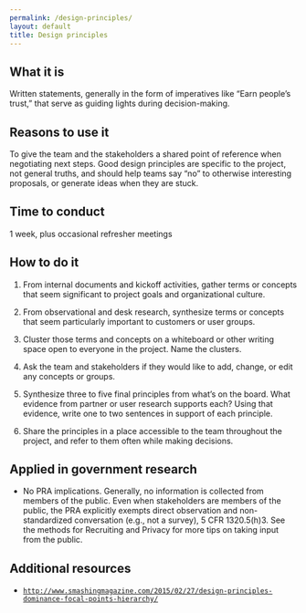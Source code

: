 ```yaml
---
permalink: /design-principles/
layout: default
title: Design principles
---
```


## What it is

Written statements, generally in the form of imperatives like “Earn people’s trust,” that serve as guiding lights during decision-making.

## Reasons to use it

To give the team and the stakeholders a shared point of reference when negotiating next steps. Good design principles are specific to the project, not general truths, and should help teams say “no” to otherwise interesting proposals, or generate ideas when they are stuck.

## Time to conduct

1 week, plus occasional refresher meetings

## How to do it

1. From internal documents and kickoff activities, gather terms or concepts that seem significant to project goals and organizational culture.

2. From observational and desk research, synthesize terms or concepts that seem particularly important to customers or user groups.

3. Cluster those terms and concepts on a whiteboard or other writing space open to everyone in the project. Name the clusters.

4. Ask the team and stakeholders if they would like to add, change, or edit any concepts or groups.

5. Synthesize three to five final principles from what’s on the board. What evidence from partner or user research supports each? Using that evidence, write one to two sentences in support of each principle.

6. Share the principles in a place accessible to the team throughout the project, and refer to them often while making decisions.

## Applied in government research

- No PRA implications. Generally, no information is collected from members of the public. Even when stakeholders are members of the public, the PRA explicitly exempts direct observation and non-standardized conversation (e.g., not a survey), 5 CFR 1320.5(h)3. See the methods for Recruiting and Privacy for more tips on taking input from the public.

## Additional resources

- [`http://www.smashingmagazine.com/2015/02/27/design-principles-dominance-focal-points-hierarchy/`](http://www.smashingmagazine.com/2015/02/27/design-principles-dominance-focal-points-hierarchy/)

